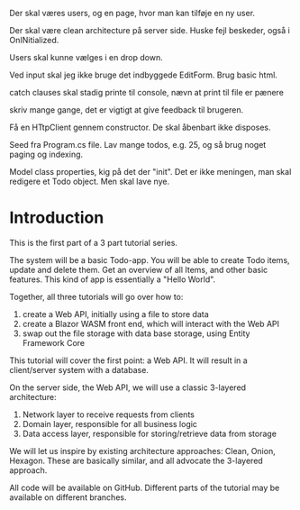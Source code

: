 Der skal væres users, og en page, hvor man kan tilføje en ny user.

Der skal være clean architecture på server side.
Huske fejl beskeder, også i OnINitialized.

Users skal kunne vælges i en drop down.

Ved input skal jeg ikke bruge det indbyggede EditForm. Brug basic html.

catch clauses skal stadig printe til console, nævn at print til file er pænere

skriv mange gange, det er vigtigt at give feedback til brugeren.

Få en HTtpClient gennem constructor. De skal åbenbart ikke disposes.

Seed fra Program.cs file. Lav mange todos, e.g. 25, og så brug noget paging og indexing.

Model class properties, kig på det der "init". Det er ikke meningen, man skal redigere et Todo object. Men skal lave nye.

# Introduction
This is the first part of a 3 part tutorial series. 

The system will be a basic Todo-app. You will be able to create Todo items, update and delete them. Get an overview of all Items, and other basic features.
This kind of app is essentially a "Hello World".

Together, all three tutorials will go over how to:

1) create a Web API, initially using a file to store data
2) create a Blazor WASM front end, which will interact with the Web API
3) swap out the file storage with data base storage, using Entity Framework Core

This tutorial will cover the first point: a Web API.
It will result in a client/server system with a database. 

On the server side, the Web API, we will use a classic 3-layered architecture:

1) Network layer to receive requests from clients
2) Domain layer, responsible for all business logic
3) Data access layer, responsible for storing/retrieve data from storage

We will let us inspire by existing architecture approaches: Clean, Onion, Hexagon. 
These are basically similar, and all advocate the 3-layered approach.

All code will be available on GitHub. Different parts of the tutorial may be available on different branches.